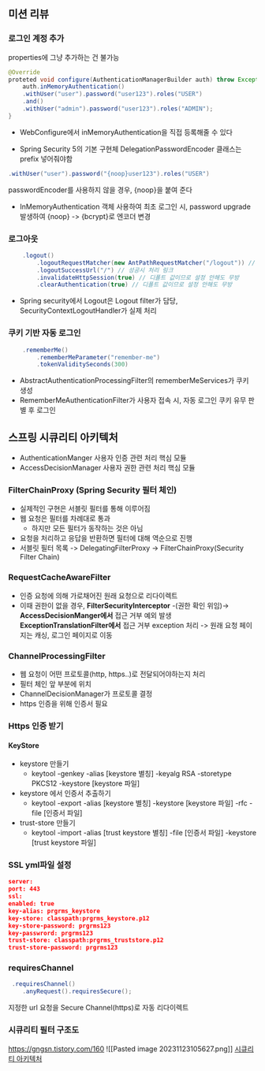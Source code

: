 ## 미션 리뷰
### 로그인 계정 추가
properties에 그냥 추가하는 건 불가능
```java
@Override
proteted void configure(AuthenticationManagerBuilder auth) throw Exception {
	auth.inMemoryAuthentication()
	.withUser("user").password("user123").roles("USER")
	.and()
	.withUser("admin").password("user123").roles("ADMIN");
}
```
- WebConfigure에서 inMemoryAuthentication을 직접 등록해줄 수 있다

- Spring Security 5의 기본 구현체 DelegationPasswordEncoder 클래스는 prefix 넣어줘야함
```java
.withUser("user").password("{noop}user123").roles("USER")
```
passwordEncoder를 사용하지 않을 경우, {noop}을 붙여 준다

- InMemoryAuthentication 객체 사용하여 최초 로그인 시, 
  password upgrade 발생하여 {noop} -> {bcrypt}로 엔코더 변경
### 로그아웃
```java
	.logout()
		.logoutRequestMatcher(new AntPathRequestMatcher("/logout")) // 로그아웃 링크
		.logoutSuccessUrl("/") // 성공시 처리 링크
		.invalidateHttpSession(true) // 디폴트 값이므로 설정 안해도 무방
		.clearAuthentication(true) // 디폴트 값이므로 설정 안해도 무방
```
- Spring security에서 Logout은 Logout filter가 담당, SecurityContextLogoutHandler가 실제 처리
### 쿠키 기반 자동 로그인
```java
	.rememberMe()
		.rememberMeParameter("remember-me")
		.tokenValiditySeconds(300)
```
- AbstractAuthenticationProcessingFilter의 rememberMeServices가 쿠키 생성
- RememberMeAuthenticationFilter가 사용자 접속 시, 자동 로그인 쿠키 유무 판별 후 로그인
## 스프링 시큐리티 아키텍처
- AuthenticationManger 사용자 인증 관련 처리 핵심 모듈
- AccessDecisionManager 사용자 권한 관련 처리 핵심 모듈
### FilterChainProxy (Spring Security 필터 체인)
- 실제적인 구현은 서블릿 필터를 통해 이루어짐
- 웹 요청은 필터를 차례대로 통과
  - 하지만 모든 필터가 동작하는 것은 아님
- 요청을 처리하고 응답을 반환하면 필터에 대해 역순으로 진행
- 서블릿 필터 목록 -> DelegatingFilterProxy -> FilterChainProxy(Security Filter Chain)
### RequestCacheAwareFilter
- 인증 요청에 의해 가로채어진 원래 요청으로 리다이렉트
- 이때 권한이 없을 경우, 
  **FilterSecurityInterceptor** -(권한 확인 위임)-> **AccessDecisionManger에서** 접근 거부 예외 발생 **ExceptionTranslationFilter에서** 접근 거부 exception 처리
  -> 원래 요청 페이지는 캐싱, 로그인 페이지로 이동
### ChannelProcessingFilter
- 웹 요청이 어떤 프로토콜(http, https..)로 전달되어야하는지 처리
- 필터 체인 앞 부분에 위치
- ChannelDecisionManager가 프로토콜 결정
- https 인증을 위해 인증서 필요
### Https 인증 받기
#### KeyStore
- keystore 만들기
  - keytool -genkey -alias [keystore 별칭] -keyalg RSA -storetype PKCS12 -keystore [keystore 파일]
- keystore 에서 인증서 추출하기
  - keytool -export -alias [keystore 별칭] -keystore [keystore 파일] -rfc -file [인증서 파일]
- trust-store 만들기
  - keytool -import -alias [trust keystore 별칭] -file [인증서 파일] -keystore [trust keystore 파일]
### SSL yml파일 설정
```json
server:  
port: 443  
ssl:  
enabled: true  
key-alias: prgrms_keystore  
key-store: classpath:prgrms_keystore.p12  
key-store-password: prgrms123  
key-passwrord: prgrms123  
trust-store: classpath:prgrms_truststore.p12  
trust-store-password: prgrms123
```
### requiresChannel
```java
 .requiresChannel()
	.anyRequest().requiresSecure();
```
지정한 url 요청을 Secure Channel(https)로 자동 리다이렉트
### 시큐리티 필터 구조도
https://gngsn.tistory.com/160
![[Pasted image 20231123105627.png]]
[시큐리티 아키텍처](https://catsbi.oopy.io/f9b0d83c-4775-47da-9c81-2261851fe0d0)